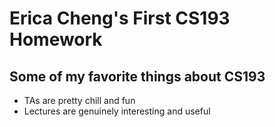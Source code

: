# Erica Cheng's First CS193 Homework

## Some of my favorite things about CS193
- TAs are pretty chill and fun
- Lectures are genuinely interesting and useful
